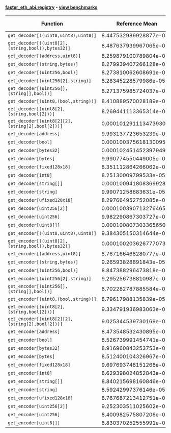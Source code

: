 #### [faster_eth_abi.registry](https://github.com/BobTheBuidler/faster-eth-abi/blob/master/faster_eth_abi/registry.py) - [view benchmarks](https://github.com/BobTheBuidler/faster-eth-abi/blob/master/benchmarks/test_registry_benchmarks.py)

| Function | Reference Mean | Faster Mean | % Change | Speedup (%) | x Faster | Faster |
|----------|---------------|-------------|----------|-------------|----------|--------|
| `get_decoder[((uint8,uint8),uint8)]` | 8.447532989928877e-05 | 7.929655132894504e-05 | 6.13% | 6.53% | 1.07x | ✅ |
| `get_decoder[((uint8[2],(string,bool)),bytes32)]` | 8.487637939967065e-05 | 8.141915471555393e-05 | 4.07% | 4.25% | 1.04x | ✅ |
| `get_decoder[(address,uint8)]` | 8.259879100789804e-05 | 7.988992017925825e-05 | 3.28% | 3.39% | 1.03x | ✅ |
| `get_decoder[(string,bytes)]` | 8.279939407266128e-05 | 8.058729919485392e-05 | 2.67% | 2.74% | 1.03x | ✅ |
| `get_decoder[(uint256,bool)]` | 8.273810062608691e-05 | 7.956616025616605e-05 | 3.83% | 3.99% | 1.04x | ✅ |
| `get_decoder[(uint256[2],string)]` | 8.28345228579986e-05 | 8.060711502225909e-05 | 2.69% | 2.76% | 1.03x | ✅ |
| `get_decoder[(uint256[],(string[],bool))]` | 8.271375985724037e-05 | 8.007375631481906e-05 | 3.19% | 3.30% | 1.03x | ✅ |
| `get_decoder[(uint8,(bool,string))]` | 8.410889570028189e-05 | 8.000605064413712e-05 | 4.88% | 5.13% | 1.05x | ✅ |
| `get_decoder[(uint8[2],(string,bool[2]))]` | 8.269441113365314e-05 | 7.859799637864728e-05 | 4.95% | 5.21% | 1.05x | ✅ |
| `get_decoder[(uint8[2][2],(string[2],bool[2]))]` | 0.00010129111347393022 | 0.00010170188538066973 | -0.41% | -0.40% | 1.00x | ❌ |
| `get_decoder[address]` | 9.993137723653239e-05 | 0.00010125347481408357 | -1.32% | -1.31% | 0.99x | ❌ |
| `get_decoder[bool]` | 0.0001003756181300957 | 0.00010048859035585962 | -0.11% | -0.11% | 1.00x | ❌ |
| `get_decoder[bytes32]` | 0.00010245145239794941 | 0.00010150020870656641 | 0.93% | 0.94% | 1.01x | ✅ |
| `get_decoder[bytes]` | 9.990774550449005e-05 | 9.841735900164279e-05 | 1.49% | 1.51% | 1.02x | ✅ |
| `get_decoder[fixed128x18]` | 8.351112864266062e-05 | 7.92264306478552e-05 | 5.13% | 5.41% | 1.05x | ✅ |
| `get_decoder[int8]` | 8.25130009799533e-05 | 7.949337867198496e-05 | 3.66% | 3.80% | 1.04x | ✅ |
| `get_decoder[string[]]` | 0.00010094180836992882 | 0.00010073834267198182 | 0.20% | 0.20% | 1.00x | ✅ |
| `get_decoder[string]` | 9.99071258683631e-05 | 0.00010032266419265256 | -0.42% | -0.41% | 1.00x | ❌ |
| `get_decoder[ufixed128x18]` | 8.297664952752085e-05 | 7.881176852120654e-05 | 5.02% | 5.28% | 1.05x | ✅ |
| `get_decoder[uint256[2]]` | 0.00010039071327646563 | 0.00010048638270555945 | -0.10% | -0.10% | 1.00x | ❌ |
| `get_decoder[uint256]` | 9.982290867303727e-05 | 9.952521447213247e-05 | 0.30% | 0.30% | 1.00x | ✅ |
| `get_decoder[uint8[]]` | 0.0001008073033656507 | 0.00010261106840251294 | -1.79% | -1.76% | 0.98x | ❌ |
| `get_encoder[((uint8,uint8),uint8)]` | 9.384305150314644e-05 | 9.368585833294006e-05 | 0.17% | 0.17% | 1.00x | ✅ |
| `get_encoder[((uint8[2],(string,bool)),bytes32)]` | 0.00010020362677707383 | 0.00010016828534745434 | 0.04% | 0.04% | 1.00x | ✅ |
| `get_encoder[(address,uint8)]` | 8.767166468280777e-05 | 8.735400283052418e-05 | 0.36% | 0.36% | 1.00x | ✅ |
| `get_encoder[(string,bytes)]` | 9.26593828891843e-05 | 9.11260186082905e-05 | 1.65% | 1.68% | 1.02x | ✅ |
| `get_encoder[(uint256,bool)]` | 8.847388296473818e-05 | 8.798234802931531e-05 | 0.56% | 0.56% | 1.01x | ✅ |
| `get_encoder[(uint256[2],string)]` | 9.295256738810987e-05 | 9.372243491017631e-05 | -0.83% | -0.82% | 0.99x | ❌ |
| `get_encoder[(uint256[],(string[],bool))]` | 8.702282787885584e-05 | 8.778704257943496e-05 | -0.88% | -0.87% | 0.99x | ❌ |
| `get_encoder[(uint8,(bool,string))]` | 8.79617988135839e-05 | 8.66676829907755e-05 | 1.47% | 1.49% | 1.01x | ✅ |
| `get_encoder[(uint8[2],(string,bool[2]))]` | 9.334791936983063e-05 | 9.320855874153209e-05 | 0.15% | 0.15% | 1.00x | ✅ |
| `get_encoder[(uint8[2][2],(string[2],bool[2]))]` | 9.025344539730169e-05 | 8.68186023306397e-05 | 3.81% | 3.96% | 1.04x | ✅ |
| `get_encoder[address]` | 8.473548532430895e-05 | 8.435848831628645e-05 | 0.44% | 0.45% | 1.00x | ✅ |
| `get_encoder[bool]` | 8.526739991454741e-05 | 8.547415880911775e-05 | -0.24% | -0.24% | 1.00x | ❌ |
| `get_encoder[bytes32]` | 8.916960843253753e-05 | 8.870154225850225e-05 | 0.52% | 0.53% | 1.01x | ✅ |
| `get_encoder[bytes]` | 8.512400104326967e-05 | 8.514847077108736e-05 | -0.03% | -0.03% | 1.00x | ❌ |
| `get_encoder[fixed128x18]` | 9.697693748151268e-05 | 9.581700320727274e-05 | 1.20% | 1.21% | 1.01x | ✅ |
| `get_encoder[int8]` | 8.629398024852843e-05 | 8.579054551816691e-05 | 0.58% | 0.59% | 1.01x | ✅ |
| `get_encoder[string[]]` | 8.840215698160846e-05 | 8.746022459554729e-05 | 1.07% | 1.08% | 1.01x | ✅ |
| `get_encoder[string]` | 8.59242997376146e-05 | 8.467690792298771e-05 | 1.45% | 1.47% | 1.01x | ✅ |
| `get_encoder[ufixed128x18]` | 8.767687213412751e-05 | 8.605528528594648e-05 | 1.85% | 1.88% | 1.02x | ✅ |
| `get_encoder[uint256[2]]` | 9.252303511025602e-05 | 9.197441687801352e-05 | 0.59% | 0.60% | 1.01x | ✅ |
| `get_encoder[uint256]` | 8.400982575807206e-05 | 8.395214519231856e-05 | 0.07% | 0.07% | 1.00x | ✅ |
| `get_encoder[uint8[]]` | 8.830370252555991e-05 | 8.82174005190343e-05 | 0.10% | 0.10% | 1.00x | ✅ |
